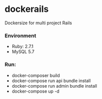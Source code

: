 # dockerails
Dockersize for multi project Rails


### Environment
- Ruby: 2.7.1
- MySQL 5.7

### Run: 
 - docker-composer build
 - docker-compose run api bundle install
 - docker-compose run admin bundle install
 - docker-compose up -d
